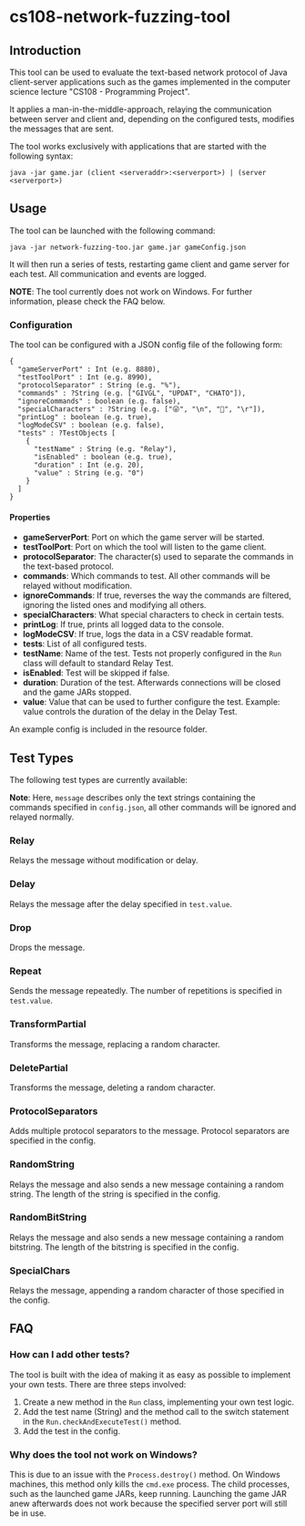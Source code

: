
# cs108-network-fuzzing-tool
## Introduction
This tool can be used to evaluate the text-based network protocol of Java client-server applications such as the games implemented in the computer science lecture "CS108 - Programming Project".

It applies a man-in-the-middle-approach, relaying the communication between server and client and, depending on the configured tests, modifies the messages that are sent.

The tool works exclusively with applications that are started with the following syntax:

    java -jar game.jar (client <serveraddr>:<serverport>) | (server <serverport>)

## Usage

The tool can be launched with the following command:

    java -jar network-fuzzing-too.jar game.jar gameConfig.json

It will then run a series of tests, restarting game client and game server for each test. All communication and events are logged.

**NOTE**: The tool currently does not work on Windows. For further information, please check the FAQ below.

### Configuration
The tool can be configured with a JSON config file of the following form:

    {
      "gameServerPort" : Int (e.g. 8880),
      "testToolPort" : Int (e.g. 8990),
      "protocolSeparator" : String (e.g. "%"),
      "commands" : ?String (e.g. ["GIVGL", "UPDAT", "CHATO"]),
      "ignoreCommands" : boolean (e.g. false),
      "specialCharacters" : ?String (e.g. ["😜", "\n", "👀", "\r"]),
      "printLog" : boolean (e.g. true),
      "logModeCSV" : boolean (e.g. false),
      "tests" : ?TestObjects [
        {
          "testName" : String (e.g. "Relay"),
          "isEnabled" : boolean (e.g. true),
          "duration" : Int (e.g. 20),
          "value" : String (e.g. "0")
        }
      ]
    }

#### Properties
 - **gameServerPort**: Port on which the game server will be started.
 - **testToolPort**: Port on which the tool will listen to the game client.
 - **protocolSeparator**: The character(s) used to separate the commands in the text-based protocol.
 - **commands**: Which commands to test. All other commands will be relayed without modification.
 - **ignoreCommands**: If true, reverses the way the commands are filtered,  ignoring the listed ones and modifying all others.
 - **specialCharacters**: What special characters to check in certain tests.
 - **printLog**: If true, prints all logged data to the console.
 - **logModeCSV**: If true, logs the data in a CSV readable format.
 - **tests**: List of all configured tests.
 - **testName**: Name of the test. Tests not properly configured in the `Run` class will default to standard Relay Test.
 - **isEnabled**: Test will be skipped if false.
 - **duration**: Duration of the test. Afterwards connections will be closed and the game JARs stopped.
 - **value**: Value that can be used to further configure the test. Example: value controls the duration of the delay in the Delay Test.

An example config is included in the resource folder.

## Test Types
The following test types are currently available:

**Note**: Here, `message` describes only the text strings containing the commands specified in `config.json`, 
all other commands will be ignored and relayed normally.

### Relay
Relays the message without modification or delay.
### Delay
Relays the message after the delay specified in `test.value`.
### Drop
Drops the message.
### Repeat
Sends the message repeatedly. The number of repetitions is specified in `test.value`.
### TransformPartial
Transforms the message, replacing a random character.
### DeletePartial
Transforms the message, deleting a random character.
### ProtocolSeparators
Adds multiple protocol separators to the message. Protocol separators are specified in the config.
### RandomString
Relays the message and also sends a new message containing a random string. The length of the string is specified in the config.
### RandomBitString
Relays the message and also sends a new message containing a random bitstring. The length of the bitstring is specified in the config.
### SpecialChars
Relays the message, appending a random character of those specified in the config.

## FAQ

### How can I add other tests?
The tool is built with the idea of making it as easy as possible to implement your own tests.
There are three steps involved:
1.  Create a new method in the `Run` class, implementing your own test logic.
2.  Add the test name (String) and the method call to the switch statement in the `Run.checkAndExecuteTest()` method.
3.  Add the test in the config.

### Why does the tool not work on Windows?
This is due to an issue with the `Process.destroy()` method. On Windows machines, this method only kills the `cmd.exe` 
process. The child processes, such as the launched game JARs, keep running. Launching the game JAR anew afterwards
does not work because the specified server port will still be in use.
